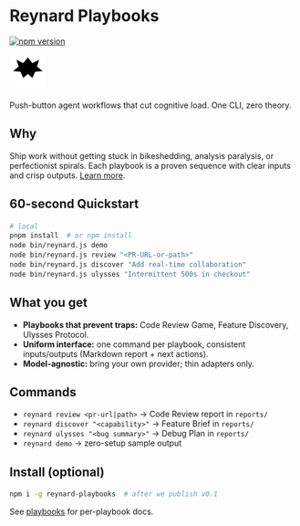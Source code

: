 # Reynard Playbooks

[![npm version](https://img.shields.io/npm/v/reynard-playbooks.svg)](https://npmjs.com/package/reynard-playbooks)

<img src="./assets/logo.svg" alt="Reynard" width="64" />

Push-button agent workflows that cut cognitive load. One CLI, zero theory.

## Why
Ship work without getting stuck in bikeshedding, analysis paralysis, or perfectionist spirals. Each playbook is a proven sequence with clear inputs and crisp outputs. [Learn more](docs/why.md).

## 60-second Quickstart
```bash
# local
pnpm install  # or npm install
node bin/reynard.js demo
node bin/reynard.js review "<PR-URL-or-path>"
node bin/reynard.js discover "Add real-time collaboration"
node bin/reynard.js ulysses "Intermittent 500s in checkout"
```

## What you get
- **Playbooks that prevent traps:** Code Review Game, Feature Discovery, Ulysses Protocol.
- **Uniform interface:** one command per playbook, consistent inputs/outputs (Markdown report + next actions).
- **Model-agnostic:** bring your own provider; thin adapters only.

## Commands
- `reynard review <pr-url|path>` → Code Review report in `reports/`
- `reynard discover "<capability>"` → Feature Brief in `reports/`
- `reynard ulysses "<bug summary>"` → Debug Plan in `reports/`
- `reynard demo` → zero-setup sample output

## Install (optional)
```bash
npm i -g reynard-playbooks  # after we publish v0.1
```

See [playbooks](playbooks/) for per-playbook docs.

